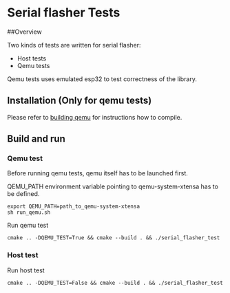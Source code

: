 
# Serial flasher Tests

##Overview

Two kinds of tests are written for serial flasher:

* Host tests 
* Qemu tests

Qemu tests uses emulated esp32 to test correctness of the library. 

## Installation (Only for qemu tests)

Please refer to [building qemu](https://github.com/espressif/qemu) for instructions how to compile.

## Build and run

### Qemu test

Before running qemu tests, qemu itself has to be launched first. 

QEMU_PATH environment variable pointing to qemu-system-xtensa has to be defined.
```
export QEMU_PATH=path_to_qemu-system-xtensa
sh run_qemu.sh
```

Run qemu test
```
cmake .. -DQEMU_TEST=True && cmake --build . && ./serial_flasher_test
```

### Host test

Run host test
```
cmake .. -DQEMU_TEST=False && cmake --build . && ./serial_flasher_test
```